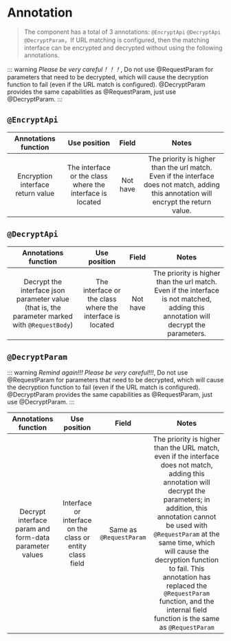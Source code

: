 # Annotation

> The component has a total of 3 annotations: `@EncryptApi` `@DecryptApi` `@DecryptParam`，If URL matching is configured, then the matching interface can be encrypted and decrypted without using the following annotations.

::: warning
*Please be very careful！！！*, Do not use @RequestParam for parameters that need to be decrypted, which will cause the decryption function to fail (even if the URL match is configured). @DecryptParam provides the same capabilities as @RequestParam, just use @DecryptParam.
:::

## `@EncryptApi`

|       Annotations function        |                       Use position                        |  Field   |                                                                 Notes                                                                  |
|:---------------------------------:|:---------------------------------------------------------:|:--------:|:--------------------------------------------------------------------------------------------------------------------------------------:|
| Encryption interface return value | The interface or the class where the interface is located | Not have | The priority is higher than the url match. Even if the interface does not match, adding this annotation will encrypt the return value. |

## `@DecryptApi`

|                                      Annotations function                                      |                       Use position                        |  Field   |                                                                Notes                                                                 |
|:----------------------------------------------------------------------------------------------:|:---------------------------------------------------------:|:--------:|:------------------------------------------------------------------------------------------------------------------------------------:|
| Decrypt the interface json parameter value (that is, the parameter marked with `@RequestBody`) | The interface or the class where the interface is located | Not have | The priority is higher than the url match. Even if the interface is not matched, adding this annotation will decrypt the parameters. |

## `@DecryptParam`

::: warning
*Remind again!!! Please be very careful!!!*, Do not use @RequestParam for parameters that need to be decrypted, which will cause the decryption function to fail (even if the URL match is configured). @DecryptParam provides the same capabilities as @RequestParam, just use @DecryptParam.
:::

|                  Annotations function                  |                       Use position                        |          Field          |                                                                                                                                                                                                Notes                                                                                                                                                                                                |
|:------------------------------------------------------:|:---------------------------------------------------------:|:-----------------------:|:---------------------------------------------------------------------------------------------------------------------------------------------------------------------------------------------------------------------------------------------------------------------------------------------------------------------------------------------------------------------------------------------------:|
| Decrypt interface param and form-data parameter values | Interface or interface on the class or entity class field | Same as `@RequestParam` | The priority is higher than the URL match, even if the interface does not match, adding this annotation will decrypt the parameters; in addition, this annotation cannot be used with `@RequestParam` at the same time, which will cause the decryption function to fail. This annotation has replaced the `@RequestParam` function, and the internal field function is the same as `@RequestParam` |
